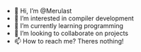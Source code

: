 - 👋 Hi, I’m @Merulast
- 👀 I’m interested in compiler development
- 🌱 I’m currently learning programming
- 💞️ I’m looking to collaborate on projects
- 📫 How to reach me? Theres nothing!

<!---
Merulast/Merulast is a ✨ special ✨ repository because its `README.md` (this file) appears on your GitHub profile.
You can click the Preview link to take a look at your changes.
--->
